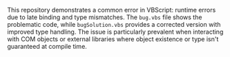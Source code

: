 This repository demonstrates a common error in VBScript: runtime errors due to late binding and type mismatches.  The `bug.vbs` file shows the problematic code, while `bugSolution.vbs` provides a corrected version with improved type handling.  The issue is particularly prevalent when interacting with COM objects or external libraries where object existence or type isn't guaranteed at compile time.